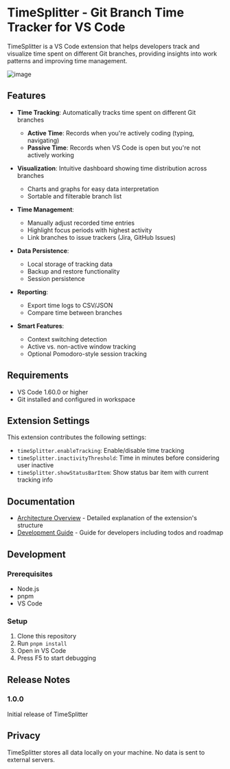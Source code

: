 # TimeSplitter - Git Branch Time Tracker for VS Code

TimeSplitter is a VS Code extension that helps developers track and visualize time spent on different Git branches, providing insights into work patterns and improving time management.

![image](https://github.com/user-attachments/assets/7528806f-5299-4c9c-90c3-49d2fb43caf8)


## Features

- **Time Tracking**: Automatically tracks time spent on different Git branches

  - **Active Time**: Records when you're actively coding (typing, navigating)
  - **Passive Time**: Records when VS Code is open but you're not actively working

- **Visualization**: Intuitive dashboard showing time distribution across branches

  - Charts and graphs for easy data interpretation
  - Sortable and filterable branch list

- **Time Management**:

  - Manually adjust recorded time entries
  - Highlight focus periods with highest activity
  - Link branches to issue trackers (Jira, GitHub Issues)

- **Data Persistence**:

  - Local storage of tracking data
  - Backup and restore functionality
  - Session persistence

- **Reporting**:

  - Export time logs to CSV/JSON
  - Compare time between branches

- **Smart Features**:
  - Context switching detection
  - Active vs. non-active window tracking
  - Optional Pomodoro-style session tracking

## Requirements

- VS Code 1.60.0 or higher
- Git installed and configured in workspace

## Extension Settings

This extension contributes the following settings:

- `timeSplitter.enableTracking`: Enable/disable time tracking
- `timeSplitter.inactivityThreshold`: Time in minutes before considering user inactive
- `timeSplitter.showStatusBarItem`: Show status bar item with current tracking info

## Documentation

- [Architecture Overview](docs/architecture.md) - Detailed explanation of the extension's structure
- [Development Guide](docs/development.md) - Guide for developers including todos and roadmap

## Development

### Prerequisites

- Node.js
- pnpm
- VS Code

### Setup

1. Clone this repository
2. Run `pnpm install`
3. Open in VS Code
4. Press F5 to start debugging

## Release Notes

### 1.0.0

Initial release of TimeSplitter

## Privacy

TimeSplitter stores all data locally on your machine. No data is sent to external servers.

